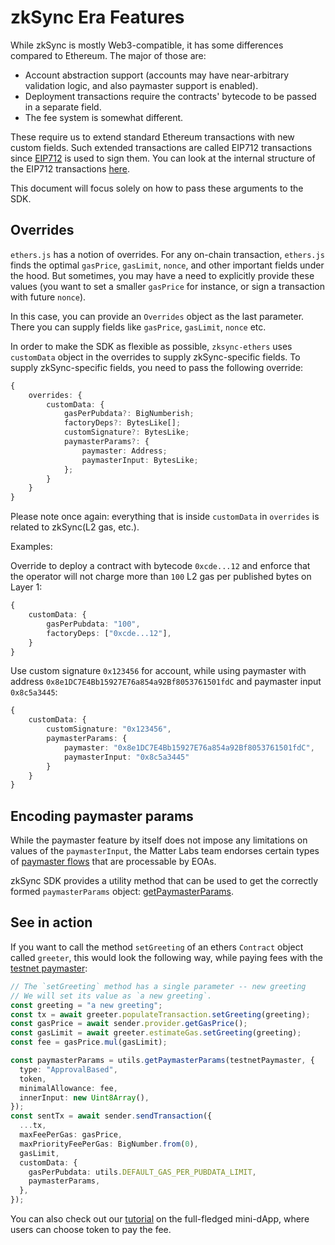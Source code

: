 # zkSync Era Features

While zkSync is mostly Web3-compatible, it has some differences compared to Ethereum. The major of those are:

- Account abstraction support (accounts may have near-arbitrary validation logic, and also paymaster
  support is enabled).
- Deployment transactions require the contracts' bytecode to be passed in a separate field.
- The fee system is somewhat different.

These require us to extend standard Ethereum transactions with new custom fields. Such extended transactions
are called EIP712 transactions since [EIP712](https://eips.ethereum.org/EIPS/eip-712) is used to sign them.
You can look at the internal structure of the EIP712 transactions [here](https://docs.zksync.io/zk-stack/concepts/transaction-lifecycle.html#eip-712-0x71).

This document will focus solely on how to pass these arguments to the SDK.

## Overrides

`ethers.js` has a notion of overrides. For any on-chain transaction, `ethers.js` finds the optimal
`gasPrice`, `gasLimit`, `nonce`, and other important fields under the hood. But sometimes, you may
have a need to explicitly provide these values (you want to set a smaller `gasPrice` for instance,
or sign a transaction with future `nonce`).

In this case, you can provide an `Overrides` object as the last parameter.
There you can supply fields like `gasPrice`, `gasLimit`, `nonce` etc.

In order to make the SDK as flexible as possible, `zksync-ethers` uses `customData` object in the
overrides to supply zkSync-specific fields. To supply zkSync-specific fields, you
need to pass the following override:

```typescript
{
    overrides: {
        customData: {
            gasPerPubdata?: BigNumberish;
            factoryDeps?: BytesLike[];
            customSignature?: BytesLike;
            paymasterParams?: {
                paymaster: Address;
                paymasterInput: BytesLike;
            };
        }
    }
}
```

Please note once again: everything that is inside `customData` in `overrides` is related to zkSync(L2 gas, etc.).

Examples:

Override to deploy a contract with bytecode `0xcde...12` and enforce that the operator will not charge more than
`100` L2 gas per published bytes on Layer 1:

```typescript
{
    customData: {
        gasPerPubdata: "100",
        factoryDeps: ["0xcde...12"],
    }
}
```

Use custom signature `0x123456` for account, while using paymaster with address
`0x8e1DC7E4Bb15927E76a854a92Bf8053761501fdC` and paymaster input `0x8c5a3445`:

```typescript
{
    customData: {
        customSignature: "0x123456",
        paymasterParams: {
            paymaster: "0x8e1DC7E4Bb15927E76a854a92Bf8053761501fdC",
            paymasterInput: "0x8c5a3445"
        }
    }
}
```

## Encoding paymaster params

While the paymaster feature by itself does not impose any limitations on values of the
`paymasterInput`, the Matter Labs team endorses certain types of
[paymaster flows](https://docs.zksync.io/build/developer-reference/account-abstraction.html#built-in-paymaster-flows)
that are processable by EOAs.

zkSync SDK provides a utility method that can be used to get the correctly formed `paymasterParams` object:
[getPaymasterParams](./08.paymaster-utils.md#getpaymasterparams).

## See in action

If you want to call the method `setGreeting` of an ethers `Contract` object called `greeter`,
this would look the following way, while paying fees with the
[testnet paymaster](https://docs.zksync.io/build/developer-reference/account-abstraction.html#testnet-paymaster):

```ts
// The `setGreeting` method has a single parameter -- new greeting
// We will set its value as `a new greeting`.
const greeting = "a new greeting";
const tx = await greeter.populateTransaction.setGreeting(greeting);
const gasPrice = await sender.provider.getGasPrice();
const gasLimit = await greeter.estimateGas.setGreeting(greeting);
const fee = gasPrice.mul(gasLimit);

const paymasterParams = utils.getPaymasterParams(testnetPaymaster, {
  type: "ApprovalBased",
  token,
  minimalAllowance: fee,
  innerInput: new Uint8Array(),
});
const sentTx = await sender.sendTransaction({
  ...tx,
  maxFeePerGas: gasPrice,
  maxPriorityFeePerGas: BigNumber.from(0),
  gasLimit,
  customData: {
    gasPerPubdata: utils.DEFAULT_GAS_PER_PUBDATA_LIMIT,
    paymasterParams,
  },
});
```

You can also check out our [tutorial](https://docs.zksync.io/build/quick-start/hello-world.html) on the
full-fledged mini-dApp, where users can choose token to pay the fee.
